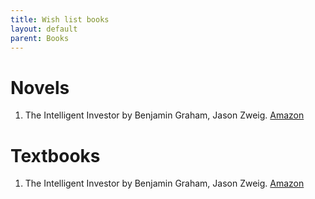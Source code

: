 ```yaml
---
title: Wish list books
layout: default
parent: Books
---
```


# Novels
1. The Intelligent Investor by Benjamin Graham, Jason Zweig. [Amazon](www.amazon.co.jp/dp/0060555661)

# Textbooks
1. The Intelligent Investor by Benjamin Graham, Jason Zweig. [Amazon](www.amazon.co.jp/dp/0060555661)